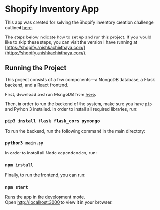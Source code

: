 # Shopify Inventory App

This app was created for solving the Shopify inventory creation challenge outlined [here](https://docs.google.com/document/d/1z9LZ_kZBUbg-O2MhZVVSqTmvDko5IJWHtuFmIu_Xg1A/edit#).

The steps below indicate how to set up and run this project. If you would like to skip these steps, you can visit the version I have running at [https://shopify.anishkachinthaya.com/](https://shopify.anishkachinthaya.com/).

## Running the Project

This project consists of a few components—a MongoDB database, a Flask backend, and a React frontend.

First, download and run MongoDB from [here](https://docs.mongodb.com/manual/administration/install-community/).

Then, in order to run the backend of the system, make sure you have `pip` and Python 3 installed. In order to install all required libraries, run:

### `pip3 install flask flask_cors pymongo`

To run the backend, run the following command in the main directory:

### `python3 main.py`

In order to install all Node dependencies, run:

### `npm install`

Finally, to run the frontend, you can run:

### `npm start`

Runs the app in the development mode.\
Open [http://localhost:3000](http://localhost:3000) to view it in your browser.

